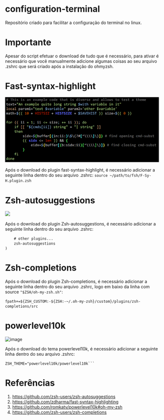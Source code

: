 # configuration-terminal

Repositório criado para facilitar a configuração do terminal no linux.

# Importante

Apesar do script efetuar o download de tudo que é necessário, para ativar é necessário que você manualmente adicione algumas coisas ao seu arquivo .zshrc que será criado após a instalação do ohmyzsh.

# Fast-syntax-highlight

![image](https://raw.githubusercontent.com/z-shell/F-Sy-H/main/docs/images/theme.png)

Após o download do plugin fast-syntax-highlight, é necessário adicionar a seguinte linha dentro do seu arquivo .zshrc:
`source ~/path/to/fsh/F-Sy-H.plugin.zsh`

# Zsh-autosuggestions

<a href="https://asciinema.org/a/37390" target="_blank"><img src="https://asciinema.org/a/37390.png" width="400" /></a>

Após o download do plugin Zsh-autosuggestions, é necessário adicionar a seguinte linha dentro do seu arquivo .zshrc:

```plugins=(
    # other plugins...
    zsh-autosuggestions
)
```

# Zsh-completions

Após o download do plugin Zsh-completions, é necessário adicionar a seguinte linha dentro do seu arquivo .zshrc, logo em baixo da linha com source `"$ZSH/oh-my-zsh.sh"`:

```
fpath+=${ZSH_CUSTOM:-${ZSH:-~/.oh-my-zsh}/custom}/plugins/zsh-completions/src
```

# powerlevel10k

![image](https://raw.githubusercontent.com/romkatv/powerlevel10k-media/master/powerline-imperfections.png)

Após o download do tema powerlevel10k, é necessário adicionar a seguinte linha dentro do seu arquivo .zshrc:

````
ZSH_THEME="powerlevel10k/powerlevel10k```
````

# Referências

1. https://github.com/zsh-users/zsh-autosuggestions
2. https://github.com/zdharma/fast-syntax-highlighting
3. https://github.com/romkatv/powerlevel10k#oh-my-zsh
4. https://github.com/zsh-users/zsh-completions

